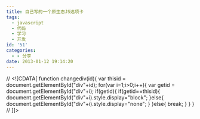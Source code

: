 ```yaml
---
title: 自己写的一个原生态JS选项卡
tags:
  - javascript
  - 代码
  - 学习
  - 开发
id: '51'
categories:
  - - 分享
date: 2013-01-12 19:14:20
---
```


// <!\[CDATA\[
function changediv(id){ 
    var thisid = document.getElementById("div"+id); 
    for(var i=1;i>0;i++){
    var getid = document.getElementById("div"+i);
    if(getid){
        if(getid==thisid){
    document.getElementById("div"+i).style.display="block";
}else{
    document.getElementById("div"+i).style.display="none";
}
    }else{
        break;
    }
}
}
// \]\]>